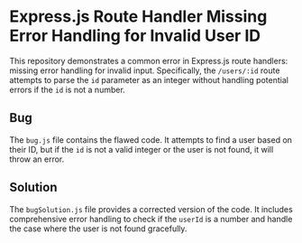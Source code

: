 # Express.js Route Handler Missing Error Handling for Invalid User ID

This repository demonstrates a common error in Express.js route handlers: missing error handling for invalid input.  Specifically, the `/users/:id` route attempts to parse the `id` parameter as an integer without handling potential errors if the `id` is not a number.

## Bug

The `bug.js` file contains the flawed code.  It attempts to find a user based on their ID, but if the `id` is not a valid integer or the user is not found, it will throw an error.

## Solution

The `bugSolution.js` file provides a corrected version of the code.  It includes comprehensive error handling to check if the `userId` is a number and handle the case where the user is not found gracefully.